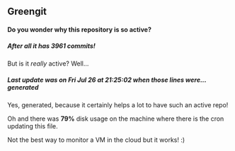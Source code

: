 ## Greengit

#### Do you wonder why this repository is so active?

##### After all it has 3961 commits!

But is it *really* active? Well...

##### Last update was on Fri Jul 26 at 21:25:02 when those lines were... generated

Yes, generated, because it certainly helps a lot to have such an active repo!

Oh and there was **79%** disk usage on the machine
where there is the cron updating this file.

Not the best way to monitor a VM in the cloud but it works! :)
